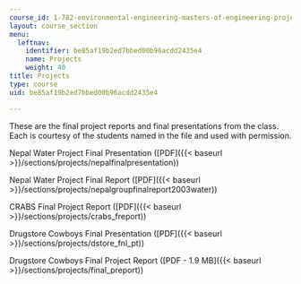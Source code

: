 ```yaml
---
course_id: 1-782-environmental-engineering-masters-of-engineering-project-fall-2003-spring-2004
layout: course_section
menu:
  leftnav:
    identifier: be85af19b2ed7bbed00b96acdd2435e4
    name: Projects
    weight: 40
title: Projects
type: course
uid: be85af19b2ed7bbed00b96acdd2435e4

---
```


These are the final project reports and final presentations from the class. Each is courtesy of the students named in the file and used with permission.

Nepal Water Project Final Presentation ([PDF]({{< baseurl >}}/sections/projects/nepalfinalpresentation))

Nepal Water Project Final Report ([PDF]({{< baseurl >}}/sections/projects/nepalgroupfinalreport2003water))

CRABS Final Project Report ([PDF]({{< baseurl >}}/sections/projects/crabs_freport))

Drugstore Cowboys Final Presentation ([PDF]({{< baseurl >}}/sections/projects/dstore_fnl_pt))

Drugstore Cowboys Final Project Report ([PDF - 1.9 MB]({{< baseurl >}}/sections/projects/final_preport))